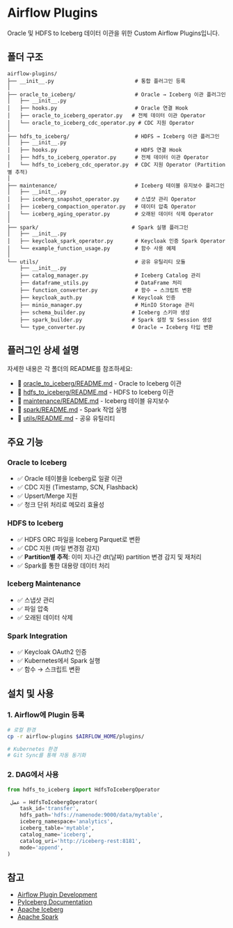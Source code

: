 # Airflow Plugins

Oracle 및 HDFS to Iceberg 데이터 이관을 위한 Custom Airflow Plugins입니다.

## 폴더 구조

```
airflow-plugins/
├── __init__.py                          # 통합 플러그인 등록
│
├── oracle_to_iceberg/                   # Oracle → Iceberg 이관 플러그인
│   ├── __init__.py
│   ├── hooks.py                         # Oracle 연결 Hook
│   ├── oracle_to_iceberg_operator.py   # 전체 데이터 이관 Operator
│   └── oracle_to_iceberg_cdc_operator.py # CDC 지원 Operator
│
├── hdfs_to_iceberg/                     # HDFS → Iceberg 이관 플러그인
│   ├── __init__.py
│   ├── hooks.py                         # HDFS 연결 Hook
│   ├── hdfs_to_iceberg_operator.py      # 전체 데이터 이관 Operator
│   └── hdfs_to_iceberg_cdc_operator.py  # CDC 지원 Operator (Partition별 추적)
│
├── maintenance/                         # Iceberg 테이블 유지보수 플러그인
│   ├── __init__.py
│   ├── iceberg_snapshot_operator.py     # 스냅샷 관리 Operator
│   ├── iceberg_compaction_operator.py   # 데이터 압축 Operator
│   └── iceberg_aging_operator.py        # 오래된 데이터 삭제 Operator
│
├── spark/                              # Spark 실행 플러그인
│   ├── __init__.py
│   ├── keycloak_spark_operator.py       # Keycloak 인증 Spark Operator
│   └── example_function_usage.py        # 함수 사용 예제
│
└── utils/                               # 공유 유틸리티 모듈
    ├── __init__.py
    ├── catalog_manager.py               # Iceberg Catalog 관리
    ├── dataframe_utils.py               # DataFrame 처리
    ├── function_converter.py            # 함수 → 스크립트 변환
    ├── keycloak_auth.py                # Keycloak 인증
    ├── minio_manager.py                 # MinIO Storage 관리
    ├── schema_builder.py               # Iceberg 스키마 생성
    ├── spark_builder.py                # Spark 설정 및 Session 생성
    └── type_converter.py               # Oracle → Iceberg 타입 변환
```

## 플러그인 상세 설명

자세한 내용은 각 폴더의 README를 참조하세요:

- 📁 [oracle_to_iceberg/README.md](oracle_to_iceberg/README.md) - Oracle to Iceberg 이관
- 📁 [hdfs_to_iceberg/README.md](hdfs_to_iceberg/README.md) - HDFS to Iceberg 이관
- 📁 [maintenance/README.md](maintenance/README.md) - Iceberg 테이블 유지보수
- 📁 [spark/README.md](spark/README.md) - Spark 작업 실행
- 📁 [utils/README.md](utils/README.md) - 공유 유틸리티

## 주요 기능

### Oracle to Iceberg
- ✅ Oracle 테이블을 Iceberg로 일괄 이관
- ✅ CDC 지원 (Timestamp, SCN, Flashback)
- ✅ Upsert/Merge 지원
- ✅ 청크 단위 처리로 메모리 효율성

### HDFS to Iceberg  
- ✅ HDFS ORC 파일을 Iceberg Parquet로 변환
- ✅ CDC 지원 (파일 변경점 감지)
- ✅ **Partition별 추적**: 이미 지나간 dt(날짜) partition 변경 감지 및 재처리
- ✅ Spark를 통한 대용량 데이터 처리

### Iceberg Maintenance
- ✅ 스냅샷 관리
- ✅ 파일 압축
- ✅ 오래된 데이터 삭제

### Spark Integration
- ✅ Keycloak OAuth2 인증
- ✅ Kubernetes에서 Spark 실행
- ✅ 함수 → 스크립트 변환

## 설치 및 사용

### 1. Airflow에 Plugin 등록

```bash
# 로컬 환경
cp -r airflow-plugins $AIRFLOW_HOME/plugins/

# Kubernetes 환경
# Git Sync를 통해 자동 동기화
```

### 2. DAG에서 사용

```python
from hdfs_to_iceberg import HdfsToIcebergOperator

 عمل = HdfsToIcebergOperator(
    task_id='transfer',
    hdfs_path='hdfs://namenode:9000/data/mytable',
    iceberg_namespace='analytics',
    iceberg_table='mytable',
    catalog_name='iceberg',
    catalog_uri='http://iceberg-rest:8181',
    mode='append',
)
```

## 참고

- [Airflow Plugin Development](https://airflow.apache.org/docs/apache-airflow/stable/howto/create-operator.html)
- [PyIceberg Documentation](https://py.iceberg.apache.org/)
- [Apache Iceberg](https://iceberg.apache.org/)
- [Apache Spark](https://spark.apache.org/)
